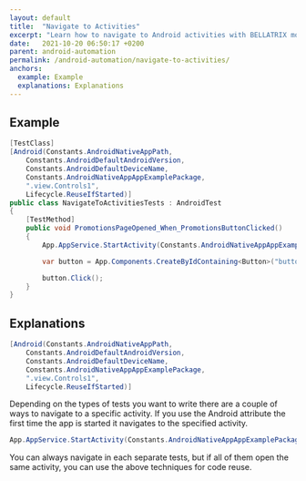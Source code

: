 ```yaml
---
layout: default
title:  "Navigate to Activities"
excerpt: "Learn how to navigate to Android activities with BELLATRIX mobile module."
date:   2021-10-20 06:50:17 +0200
parent: android-automation
permalink: /android-automation/navigate-to-activities/
anchors:
  example: Example
  explanations: Explanations
---
```

Example
-------
```csharp
[TestClass]
[Android(Constants.AndroidNativeAppPath,
    Constants.AndroidDefaultAndroidVersion,
    Constants.AndroidDefaultDeviceName,
    Constants.AndroidNativeAppAppExamplePackage,
    ".view.Controls1",
    Lifecycle.ReuseIfStarted)]
public class NavigateToActivitiesTests : AndroidTest
{
    [TestMethod]
    public void PromotionsPageOpened_When_PromotionsButtonClicked()
    {
        App.AppService.StartActivity(Constants.AndroidNativeAppAppExamplePackage, ".view.Controls1");

        var button = App.Components.CreateByIdContaining<Button>("button");

        button.Click();
    }
}
```

Explanations
------------

```csharp
[Android(Constants.AndroidNativeAppPath,
    Constants.AndroidDefaultAndroidVersion,
    Constants.AndroidDefaultDeviceName,
    Constants.AndroidNativeAppAppExamplePackage,
    ".view.Controls1",
    Lifecycle.ReuseIfStarted)]
```
Depending on the types of tests you want to write there are a couple of ways to navigate to а specific activity.
If you use the Android attribute the first time the app is started it navigates to the specified activity.
```csharp
App.AppService.StartActivity(Constants.AndroidNativeAppAppExamplePackage, ".view.Controls1");
```
You can always navigate in each separate tests, but if all of them open the same activity, you can use the above techniques for code reuse.